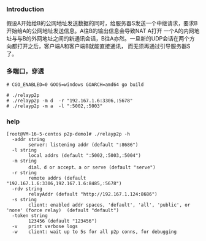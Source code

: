 ### Introduction

假设A开始给B的公网地址发送数据的同时，给服务器S发送一个中继请求，要求B开始给A的公网地址发送信息。A往B的输出信息会导致NAT A打开 一个A的内网地址与与B的外网地址之间的新通讯会话，B往A亦然。一旦新的UDP会话在两个方向都打开之后，客户端A和客户端B就能直接通讯， 而无须再通过引导服务器S了。


### 多端口，穿透
```
# CGO_ENABLED=0 GOOS=windows GOARCH=amd64 go build

# ./relayp2p
# ./relayp2p -m d  -r "192.167.1.6:3306,:5678"
# ./relayp2p -m a  -l ":5002,:5003"
```


### help

```
[root@VM-16-5-centos p2p-demo]# ./relayp2p -h
  -addr string
    	server: listening addr (default ":8686")
  -l string
    	local addrs (default ":5002,:5003,:5004")
  -m string
    	dial、d or accept、a or serve (default "serve")
  -r string
    	remote addrs (default "192.167.1.6:3306,192.167.1.6:8485,:5678")
  -rdv string
    	relayAddr (default "http://192.167.1.124:8686")
  -s string
    	client: enabled addr spaces, 'default', 'all', 'public', or 'none' (force relay)  (default "default")
  -token string
    	123456 (default "123456")
  -v	print verbose logs
  -w	client: wait up to 5s for all p2p conns, for debugging

```